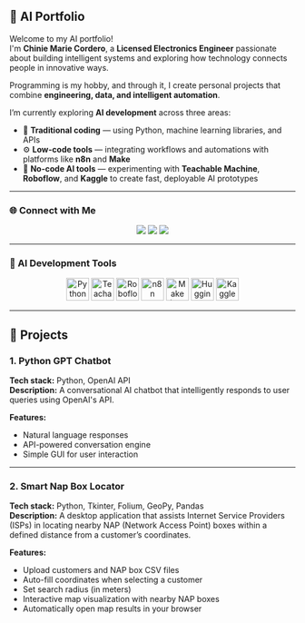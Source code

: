 ## 🤖 AI Portfolio  

Welcome to my AI portfolio!  
I'm **Chinie Marie Cordero**, a **Licensed Electronics Engineer** passionate about building intelligent systems and exploring how technology connects people in innovative ways.  

Programming is my hobby, and through it, I create personal projects that combine **engineering, data, and intelligent automation**.  

I’m currently exploring **AI development** across three areas:  
- 🧠 **Traditional coding** — using Python, machine learning libraries, and APIs  
- ⚙️ **Low-code tools** — integrating workflows and automations with platforms like **n8n** and **Make**
- 🚀 **No-code AI tools** — experimenting with **Teachable Machine**, **Roboflow**, and **Kaggle** to create fast, deployable AI prototypes  

---

### 🌐 Connect with Me  
<p align="center">
  <a href="https://github.com/engrcjin"><img src="https://img.shields.io/badge/GitHub-181717?style=for-the-badge&logo=github&logoColor=white"/></a>
  <a href="http://www.linkedin.com/in/corderochinie"><img src="https://img.shields.io/badge/LinkedIn-0077B5?style=for-the-badge&logo=linkedin&logoColor=white"/></a>
  <a href="mailto:corderochinmaries@gmail.com"><img src="https://img.shields.io/badge/Gmail-D14836?style=for-the-badge&logo=gmail&logoColor=white"/></a>
</p>

---

### 🧩 AI Development Tools  

<p align="center">
  <img src="https://cdn.jsdelivr.net/gh/devicons/devicon/icons/python/python-original.svg" height="40" alt="Python"/>
  <img src="https://encrypted-tbn0.gstatic.com/images?q=tbn:ANd9GcRuoDnybkjAaB9DmZNH4em5CySqrwacTBufiA&s" height="40" alt="Teachable Machine"/>
  <img src="https://avatars.githubusercontent.com/u/53104118?s=280&v=4" height="40" alt="Roboflow"/>
  <img src="https://avatars.githubusercontent.com/u/45487711?s=200&v=4" height="40" alt="n8n"/>
  <img src="https://registry.npmmirror.com/@lobehub/icons-static-png/latest/files/dark/make-color.png" height="40" alt="Make (Integromat)"/>
  <img src="https://huggingface.co/front/assets/huggingface_logo-noborder.svg" height="40" alt="Hugging Face"/>
  <img src="https://www.kaggle.com/static/images/site-logo.svg" height="40" alt="Kaggle"/>
</p>

---

## 🧠 Projects  

### 1. Python GPT Chatbot  
**Tech stack:** Python, OpenAI API  
**Description:**  A conversational AI chatbot that intelligently responds to user queries using OpenAI's API.  

**Features:**  
- Natural language responses  
- API-powered conversation engine  
- Simple GUI for user interaction  

---

### 2. Smart Nap Box Locator  
**Tech stack:** Python, Tkinter, Folium, GeoPy, Pandas  
**Description:**  A desktop application that assists Internet Service Providers (ISPs) in locating nearby NAP (Network Access Point) boxes within a defined distance from a customer’s coordinates.  

**Features:**  
- Upload customers and NAP box CSV files  
- Auto-fill coordinates when selecting a customer  
- Set search radius (in meters)  
- Interactive map visualization with nearby NAP boxes  
- Automatically open map results in your browser  
